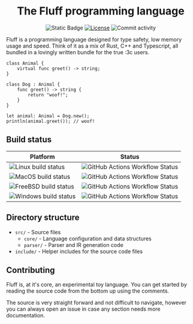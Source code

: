 <center>
<h1>The Fluff programming language</h1>

![Static Badge](https://img.shields.io/badge/version-0.1.0-blue) [![License](https://img.shields.io/badge/license-MIT-green)](https://github.com/fluff-lang/fluff/blob/master/LICENSE.md) ![Commit activity](https://img.shields.io/github/commit-activity/w/fluff-lang/fluff?logo=github&label=commits)

</center>

Fluff is a programming language designed for type safety, low memory usage and speed. Think of it as a mix of Rust, C++ and Typescript, all bundled in a lovingly written bundle for the true :3c users.

```
class Animal {
    virtual func greet() -> string;
}

class Dog : Animal {
    func greet() -> string {
        return "woof!";
    }
}

let animal: Animal = Dog.new();
println(animal.greet()); // woof!
```

## Build status

| Platform | Status |
| -- | -- |
|  ![Linux build status](https://img.shields.io/badge/platform-Linux-white?logo=linux&logoColor=white) | ![GitHub Actions Workflow Status](https://img.shields.io/github/actions/workflow/status/fluff-lang/fluff/ubuntu.yml)  |
|  ![MacOS build status](https://img.shields.io/badge/platform-macOS-white?logo=apple&logoColor=white) | ![GitHub Actions Workflow Status](https://img.shields.io/github/actions/workflow/status/fluff-lang/fluff/macos.yml)  |
|  ![FreeBSD build status](https://img.shields.io/badge/platform-FreeBSD-white?logo=freebsd&logoColor=white) | ![GitHub Actions Workflow Status](https://img.shields.io/github/actions/workflow/status/fluff-lang/fluff/freebsd.yml)  |
|  ![Windows build status](https://img.shields.io/badge/platform-Windows-white?logo=windows&logoColor=white) | ![GitHub Actions Workflow Status](https://img.shields.io/github/actions/workflow/status/fluff-lang/fluff/windows.yml)  |

## Directory structure

- `src/` - Source files
    - `core/` - Language configuration and data structures 
    - `parser/` - Parser and IR generation code
- `include/` - Helper includes for the source code files

## Contributing

Fluff is, at it's core, an experimental toy language. You can get started by reading the source code from the bottom up using the comments.

The source is very straight forward and not difficult to navigate, however you can always open an issue in case any section needs more documentation.